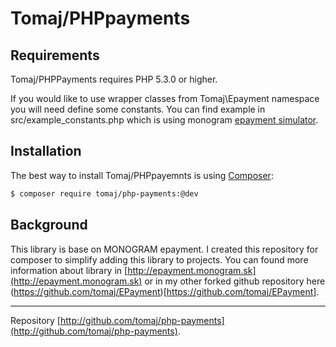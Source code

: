 Tomaj/PHPpayments
===========================

Requirements
------------

Tomaj/PHPPayments requires PHP 5.3.0 or higher.

If you would like to use wrapper classes from Tomaj\Epayment namespace you will need define some constants. You can find example in src/example_constants.php which is using monogram [epayment simulator](http://epaymentsimulator.monogram.sk).

Installation
------------

The best way to install Tomaj/PHPpayemnts is using  [Composer](http://getcomposer.org/):

```sh
$ composer require tomaj/php-payments:@dev
```

Background
----------

This library is base on MONOGRAM epayment. I created this repository for composer to simplify adding this library to projects. You can found more information about library in [http://epayment.monogram.sk](http://epayment.monogram.sk) or in my other forked github repository here (https://github.com/tomaj/EPayment)[https://github.com/tomaj/EPayment].


-----

Repository [http://github.com/tomaj/php-payments](http://github.com/tomaj/php-payments).
